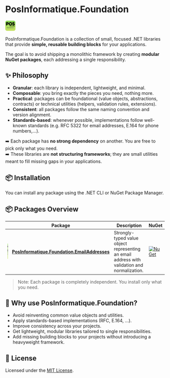 ﻿# PosInformatique.Foundation

<img src="Icon.png" alt="PosInformatique.Foundations icon" width="32" height="32" />

PosInformatique.Foundation is a collection of small, focused .NET libraries that provide **simple, reusable building blocks** for your applications.  

The goal is to avoid shipping a monolithic framework by creating **modular NuGet packages**, each addressing a single responsibility.

## ✨ Philosophy

- **Granular**: each library is independent, lightweight, and minimal.  
- **Composable**: you bring exactly the pieces you need, nothing more.  
- **Practical**: packages can be foundational (value objects, abstractions, contracts) or technical utilities (helpers, validation rules, extensions).  
- **Consistent**: all packages follow the same naming convention and version alignment.  
- **Standards-based**: whenever possible, implementations follow well-known standards (e.g. RFC 5322 for email addresses, E.164 for phone numbers,...).  

➡️ Each package has **no strong dependency** on another. You are free to pick only what you need.  
➡️ These libraries are **not structuring frameworks**; they are small utilities meant to fill missing gaps in your applications.  

## 📦 Installation

You can install any package using the .NET CLI or NuGet Package Manager.

## 📦 Packages Overview

| |Package | Description | NuGet |
|--|---------|-------------|-------|
|<img src="./src/EmailAddresses/Icon.png" alt="PosInformatique.Foundations.EmailAddresses icon" width="48" height="48" />|[**PosInformatique.Foundation.EmailAddresses**](./src/EmailAddresses/README.md) | Strongly-typed value object representing an email address with validation and normalization. | [![NuGet](https://img.shields.io/nuget/v/PosInformatique.Foundation.EmailAddress)](https://www.nuget.org/packages/PosInformatique.Foundation.EmailAddress) |

> Note: Each package is completely independent. You install only what you need.

## 🚀 Why use PosInformatique.Foundation?

- Avoid reinventing common value objects and utilities.  
- Apply standards-based implementations (RFC, E.164, ...).  
- Improve consistency across your projects.  
- Get lightweight, modular libraries tailored to single responsibilities.  
- Add missing building blocks to your projects without introducing a heavyweight framework.  

## 📄 License

Licensed under the [MIT License](./LICENSE).
